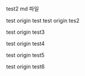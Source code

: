 test2 md 파일

test origin test
test origin tes2


test origin test3


test origin test4

test origin test5

test origin test6
